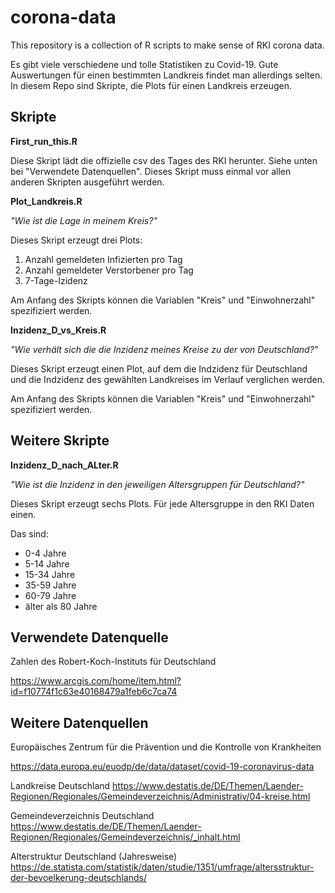 # corona-data
This repository is a collection of R scripts to make sense of RKI corona data.

Es gibt viele verschiedene und tolle Statistiken zu Covid-19. Gute Auswertungen für einen bestimmten Landkreis findet man allerdings selten. In diesem Repo sind Skripte, die Plots für einen Landkreis erzeugen.

## Skripte

**First_run_this.R**

Diese Skript lädt die offizielle csv des Tages des RKI herunter. Siehe unten bei "Verwendete Datenquellen". Dieses Skript muss einmal vor allen anderen Skripten ausgeführt werden.


**Plot_Landkreis.R**

*"Wie ist die Lage in meinem Kreis?"*

Dieses Skript erzeugt drei Plots:

1. Anzahl gemeldeten Infizierten pro Tag
2. Anzahl gemeldeter Verstorbener pro Tag
3. 7-Tage-Izidenz

Am Anfang des Skripts können die Variablen "Kreis" und "Einwohnerzahl" spezifiziert werden.

**Inzidenz_D_vs_Kreis.R**

*"Wie verhält sich die die Inzidenz meines Kreise zu der von Deutschland?"*

Dieses Skript erzeugt einen Plot, auf dem die Indzidenz für Deutschland und die Indzidenz des gewählten Landkreises im Verlauf verglichen werden.

Am Anfang des Skripts können die Variablen "Kreis" und "Einwohnerzahl" spezifiziert werden.


## Weitere Skripte

**Inzidenz_D_nach_ALter.R**

*"Wie ist die Inzidenz in den jeweiligen Altersgruppen für Deutschland?"*

Dieses Skript erzeugt sechs Plots. Für jede Altersgruppe in den RKI Daten einen.

Das sind:

- 0-4 Jahre
- 5-14 Jahre
- 15-34 Jahre
- 35-59 Jahre
- 60-79 Jahre
- älter als 80 Jahre


## Verwendete Datenquelle
Zahlen des Robert-Koch-Instituts für Deutschland

https://www.arcgis.com/home/item.html?id=f10774f1c63e40168479a1feb6c7ca74


## Weitere Datenquellen
Europäisches Zentrum für die Prävention und die Kontrolle von Krankheiten

https://data.europa.eu/euodp/de/data/dataset/covid-19-coronavirus-data

Landkreise Deutschland
https://www.destatis.de/DE/Themen/Laender-Regionen/Regionales/Gemeindeverzeichnis/Administrativ/04-kreise.html

Gemeindeverzeichnis Deutschland
https://www.destatis.de/DE/Themen/Laender-Regionen/Regionales/Gemeindeverzeichnis/_inhalt.html

Alterstruktur Deutschland (Jahresweise)
https://de.statista.com/statistik/daten/studie/1351/umfrage/altersstruktur-der-bevoelkerung-deutschlands/
